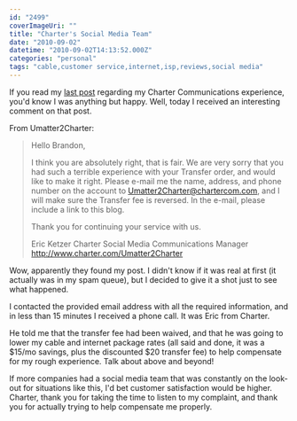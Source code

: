 ```yaml
---
id: "2499"
coverImageUri: ""
title: "Charter's Social Media Team"
date: "2010-09-02"
datetime: "2010-09-02T14:13:52.000Z"
categories: "personal"
tags: "cable,customer service,internet,isp,reviews,social media"
---
```


If you read my [last post](https://www.brandonmartinez.com/2010/09/01/a-charter-communication-mishap/ "A Charter Communication Mishap") regarding my Charter Communications experience, you'd know I was anything but happy. Well, today I received an interesting comment on that post.

From Umatter2Charter:

> Hello Brandon,
> 
> I think you are absolutely right, that is fair. We are very sorry that you had such a terrible experience with your Transfer order, and would like to make it right. Please e-mail me the name, address, and phone number on the account to Umatter2Charter@chartercom.com, and I will make sure the Transfer fee is reversed. In the e-mail, please include a link to this blog.
> 
> Thank you for continuing your service with us.
> 
> Eric Ketzer Charter Social Media Communications Manager http://www.charter.com/Umatter2Charter

Wow, apparently they found my post. I didn't know if it was real at first (it actually was in my spam queue), but I decided to give it a shot just to see what happened.

I contacted the provided email address with all the required information, and in less than 15 minutes I received a phone call. It was Eric from Charter.

He told me that the transfer fee had been waived, and that he was going to lower my cable and internet package rates (all said and done, it was a $15/mo savings, plus the discounted $20 transfer fee) to help compensate for my rough experience. Talk about above and beyond!

If more companies had a social media team that was constantly on the look-out for situations like this, I'd bet customer satisfaction would be higher. Charter, thank you for taking the time to listen to my complaint, and thank you for actually trying to help compensate me properly.
